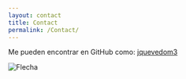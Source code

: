 ```yaml
---
layout: contact
title: Contact
permalink: /Contact/
---
```


Me pueden encontrar en GitHub como: <a href="https://github.com/jquevedom3">jquevedom3</a>

![Flecha](/assets/images/flechaarriba.png)